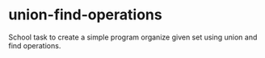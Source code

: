 # union-find-operations
School task to create a simple program organize given set using union and find operations.
